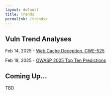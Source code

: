 ```yaml
---
layout: default
title: Trends
permalink: /trends/
---
```


## Vuln Trend Analyses
Feb 14, 2025 - [Web Cache Deception, CWE-525](https://papafhill.github.io/trends/WebCacheDeception/)

Feb 18, 2025 - [OWASP 2025 Top Ten Predictions](https://papafhill.github.io/trends/2025top10prediction)

## Coming Up...
TBD


